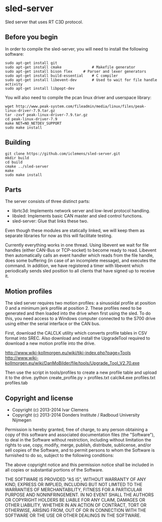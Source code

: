 sled-server
===========

Sled server that uses RT C3D protocol.

Before you begin
----------------

In order to compile the sled-server, you will need to install the following software:

	sudo apt-get install git
	sudo apt-get install cmake				# Makefile generator
	sudo apt-get install bison flex		# Parser and lexer generators
	sudo apt-get install build-essential	# C compiler
	sudo apt-get install libevent-dev		# Used to wait for file handle activity
	sudo apt-get install libpopt-dev

You will also need to compile the pcan linux driver and userspace library:

	wget http://www.peak-system.com/fileadmin/media/linux/files/peak-linux-driver-7.9.tar.gz
	tar -zxvf peak-linux-driver-7.9.tar.gz
	cd peak-linux-driver-7.9
	make NET=NO_NETDEV_SUPPORT
	sudo make install

Building
--------

	git clone https://github.com/iclemens/sled-server.git
	mkdir build
	cd build
	cmake ../sled-server
	make
	sudo make install

Parts
-----

The server consists of three distinct parts:
* librtc3d: Implements network server and low-level protocol handling.
* libsled: Implements basic CAN master and sled control functions.
* sled-server: Glue that links these two.

Even though these modules are statically linked, we will keep them as separate libraries for now as this will facilitate testing.

Currently everything works in one thread. Using libevent we wait for file handles (either CAN-Bus or TCP-socket) to become ready to read. Libevent then automatically calls an event handler which reads from the file handle, does some buffering (in case of an incomplete message), and executes the command. In addition, we have registered a timer with libevent which periodically sends sled position to all clients that have signed up to receive it.

Motion profiles
---------------

The sled server requires two motion profiles: a sinusoidal profile at position 0 and a minimum jerk profile at position 2. These profiles need to be generated and then loaded into the drive when first using the sled. To do this, you need access to a Windows computer connected to the S700 drive using either the serial interface or the CAN bus.

First, download the CALCLK utility which converts profile tables in CSV format into SREC. Also download and install the UpgradeTool required to download a new motion profile into the drive.

http://www.wiki-kollmorgen.eu/wiki/tiki-index.php?page=Tools
http://www.wiki-kollmorgen.eu/wiki/DanMoBilder/file/tools/Upgrade_Tool_V2.70.exe

Then use the script in tools/profiles to create a new profile table and upload it to the drive.
  python create_profile.py > profiles.txt
  calclk4.exe profiles.txt profiles.tab

Copyright and license
---------------------

* Copyright (c) 2013-2014 Ivar Clemens
* Copyright (c) 2013-2014 Donders Institute / Radboud University Nijmegen

Permission is hereby granted, free of charge, to any person obtaining a copy
of this software and associated documentation files (the "Software"), to deal
in the Software without restriction, including without limitation the rights
to use, copy, modify, merge, publish, distribute, sublicense, and/or sell
copies of the Software, and to permit persons to whom the Software is
furnished to do so, subject to the following conditions:

The above copyright notice and this permission notice shall be included in
all copies or substantial portions of the Software.

THE SOFTWARE IS PROVIDED "AS IS", WITHOUT WARRANTY OF ANY KIND, EXPRESS OR
IMPLIED, INCLUDING BUT NOT LIMITED TO THE WARRANTIES OF MERCHANTABILITY,
FITNESS FOR A PARTICULAR PURPOSE AND NONINFRINGEMENT. IN NO EVENT SHALL THE
AUTHORS OR COPYRIGHT HOLDERS BE LIABLE FOR ANY CLAIM, DAMAGES OR OTHER
LIABILITY, WHETHER IN AN ACTION OF CONTRACT, TORT OR OTHERWISE, ARISING FROM,
OUT OF OR IN CONNECTION WITH THE SOFTWARE OR THE USE OR OTHER DEALINGS IN
THE SOFTWARE.
